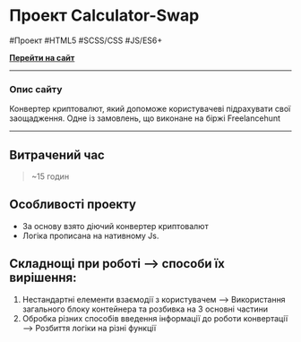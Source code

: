 # Проект Calculator-Swap

\#Проект \#HTML5 \#SCSS/CSS \#JS/ES6+

[**Перейти на сайт**](https://cyber-wf13.github.io/calculator-swap/)

---

### Опис сайту

Конвертер криптовалют, який допоможе користувачеві підрахувати свої заощадження.
Одне із замовлень, що виконане на біржі Freelancehunt

---

## Витрачений час

> ~15 годин

## Особливості проекту

- За основу взято діючий конвертер криптовалют
- Логіка прописана на нативному Js.

## Складнощі при роботі --> способи їх вирішення:

1. Нестандартні елементи взаємодії з користувачем --> Використання загального блоку контейнера та розбивка на 3 основні частини
2. Обробка різних способів введення інформації до роботи конвертації --> Розбиття логіки на різні функції
